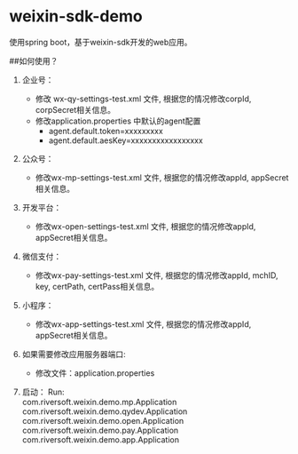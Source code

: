 # weixin-sdk-demo

使用spring boot，基于weixin-sdk开发的web应用。

##如何使用？

1. 企业号：
    - 修改 wx-qy-settings-test.xml 文件, 根据您的情况修改corpId, corpSecret相关信息。
    - 修改application.properties 中默认的agent配置
	    - agent.default.token=xxxxxxxxx
	    - agent.default.aesKey=xxxxxxxxxxxxxxxxx

2. 公众号：
	- 修改wx-mp-settings-test.xml 文件, 根据您的情况修改appId, appSecret相关信息。

3. 开发平台：
	- 修改wx-open-settings-test.xml 文件, 根据您的情况修改appId, appSecret相关信息。
	
4. 微信支付：
	- 修改wx-pay-settings-test.xml 文件, 根据您的情况修改appId, mchID, key, certPath, certPass相关信息。

5. 小程序：
	- 修改wx-app-settings-test.xml 文件, 根据您的情况修改appId, appSecret相关信息。
	
6. 如果需要修改应用服务器端口:
	- 修改文件：application.properties

7. 启动： Run:  
        com.riversoft.weixin.demo.mp.Application
        com.riversoft.weixin.demo.qydev.Application        
        com.riversoft.weixin.demo.open.Application
        com.riversoft.weixin.demo.pay.Application
        com.riversoft.weixin.demo.app.Application


